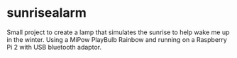 # sunrisealarm
Small project to create a lamp that simulates the sunrise to help wake me up in the winter. Using a MiPow PlayBulb Rainbow and running on a Raspberry Pi 2 with USB bluetooth adaptor.

